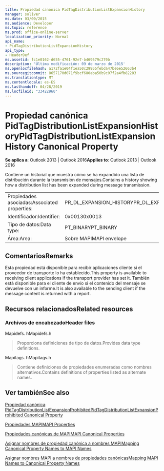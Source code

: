 ```yaml
---
title: Propiedad canónica PidTagDistributionListExpansionHistory
manager: soliver
ms.date: 03/09/2015
ms.audience: Developer
ms.topic: reference
ms.prod: office-online-server
localization_priority: Normal
api_name:
- PidTagDistributionListExpansionHistory
api_type:
- HeaderDef
ms.assetid: fc1e0162-d655-4761-92e7-b469579c270b
description: 'Última modificación: 09 de marzo de 2015'
ms.openlocfilehash: a172fa1e04f1ea50c29955febda47be6e52663b4
ms.sourcegitcommit: 8657170d071f9bcf680aba50b9c07f2a4fb82283
ms.translationtype: MT
ms.contentlocale: es-ES
ms.lasthandoff: 04/28/2019
ms.locfileid: "33422960"
---
```

# <a name="pidtagdistributionlistexpansionhistory-canonical-property"></a><span data-ttu-id="c72dd-103">Propiedad canónica PidTagDistributionListExpansionHistory</span><span class="sxs-lookup"><span data-stu-id="c72dd-103">PidTagDistributionListExpansionHistory Canonical Property</span></span>

  
  
<span data-ttu-id="c72dd-104">**Se aplica a**: Outlook 2013 | Outlook 2016</span><span class="sxs-lookup"><span data-stu-id="c72dd-104">**Applies to**: Outlook 2013 | Outlook 2016</span></span> 
  
<span data-ttu-id="c72dd-105">Contiene un historial que muestra cómo se ha expandido una lista de distribución durante la transmisión de mensajes.</span><span class="sxs-lookup"><span data-stu-id="c72dd-105">Contains a history showing how a distribution list has been expanded during message transmission.</span></span> 
  
|||
|:-----|:-----|
|<span data-ttu-id="c72dd-106">Propiedades asociadas:</span><span class="sxs-lookup"><span data-stu-id="c72dd-106">Associated properties:</span></span>  <br/> |<span data-ttu-id="c72dd-107">PR_DL_EXPANSION_HISTORY</span><span class="sxs-lookup"><span data-stu-id="c72dd-107">PR_DL_EXPANSION_HISTORY</span></span>  <br/> |
|<span data-ttu-id="c72dd-108">Identificador:</span><span class="sxs-lookup"><span data-stu-id="c72dd-108">Identifier:</span></span>  <br/> |<span data-ttu-id="c72dd-109">0x0013</span><span class="sxs-lookup"><span data-stu-id="c72dd-109">0x0013</span></span>  <br/> |
|<span data-ttu-id="c72dd-110">Tipo de datos:</span><span class="sxs-lookup"><span data-stu-id="c72dd-110">Data type:</span></span>  <br/> |<span data-ttu-id="c72dd-111">PT_BINARY</span><span class="sxs-lookup"><span data-stu-id="c72dd-111">PT_BINARY</span></span>  <br/> |
|<span data-ttu-id="c72dd-112">Área:</span><span class="sxs-lookup"><span data-stu-id="c72dd-112">Area:</span></span>  <br/> |<span data-ttu-id="c72dd-113">Sobre MAPI</span><span class="sxs-lookup"><span data-stu-id="c72dd-113">MAPI envelope</span></span>  <br/> |
   
## <a name="remarks"></a><span data-ttu-id="c72dd-114">Comentarios</span><span class="sxs-lookup"><span data-stu-id="c72dd-114">Remarks</span></span>

<span data-ttu-id="c72dd-115">Esta propiedad está disponible para recibir aplicaciones cliente si el proveedor de transporte lo ha establecido.</span><span class="sxs-lookup"><span data-stu-id="c72dd-115">This property is available to receiving client applications if the transport provider has set it.</span></span> <span data-ttu-id="c72dd-116">También está disponible para el cliente de envío si el contenido del mensaje se devuelve con un informe.</span><span class="sxs-lookup"><span data-stu-id="c72dd-116">It is also available to the sending client if the message content is returned with a report.</span></span> 
  
## <a name="related-resources"></a><span data-ttu-id="c72dd-117">Recursos relacionados</span><span class="sxs-lookup"><span data-stu-id="c72dd-117">Related resources</span></span>

### <a name="header-files"></a><span data-ttu-id="c72dd-118">Archivos de encabezado</span><span class="sxs-lookup"><span data-stu-id="c72dd-118">Header files</span></span>

<span data-ttu-id="c72dd-119">Mapidefs. h</span><span class="sxs-lookup"><span data-stu-id="c72dd-119">Mapidefs.h</span></span>
  
> <span data-ttu-id="c72dd-120">Proporciona definiciones de tipo de datos.</span><span class="sxs-lookup"><span data-stu-id="c72dd-120">Provides data type definitions.</span></span>
    
<span data-ttu-id="c72dd-121">Mapitags. h</span><span class="sxs-lookup"><span data-stu-id="c72dd-121">Mapitags.h</span></span>
  
> <span data-ttu-id="c72dd-122">Contiene definiciones de propiedades enumeradas como nombres alternativos.</span><span class="sxs-lookup"><span data-stu-id="c72dd-122">Contains definitions of properties listed as alternate names.</span></span>
    
## <a name="see-also"></a><span data-ttu-id="c72dd-123">Ver también</span><span class="sxs-lookup"><span data-stu-id="c72dd-123">See also</span></span>



[<span data-ttu-id="c72dd-124">Propiedad canónica PidTagDistributionListExpansionProhibited</span><span class="sxs-lookup"><span data-stu-id="c72dd-124">PidTagDistributionListExpansionProhibited Canonical Property</span></span>](pidtagdistributionlistexpansionprohibited-canonical-property.md)


[<span data-ttu-id="c72dd-125">Propiedades MAPI</span><span class="sxs-lookup"><span data-stu-id="c72dd-125">MAPI Properties</span></span>](mapi-properties.md)
  
[<span data-ttu-id="c72dd-126">Propiedades canónicas de MAPI</span><span class="sxs-lookup"><span data-stu-id="c72dd-126">MAPI Canonical Properties</span></span>](mapi-canonical-properties.md)
  
[<span data-ttu-id="c72dd-127">Asignar nombres de propiedad canónica a nombres MAPI</span><span class="sxs-lookup"><span data-stu-id="c72dd-127">Mapping Canonical Property Names to MAPI Names</span></span>](mapping-canonical-property-names-to-mapi-names.md)
  
[<span data-ttu-id="c72dd-128">Asignar nombres MAPI a nombres de propiedades canónicas</span><span class="sxs-lookup"><span data-stu-id="c72dd-128">Mapping MAPI Names to Canonical Property Names</span></span>](mapping-mapi-names-to-canonical-property-names.md)

